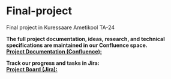 # Final-project
Final project in Kuressaare Ametikool TA-24


**The full project documentation, ideas, research, and technical specifications are maintained in our Confluence space.**<br>
[**Project Documentation (Confluence):**](https://mikhail-kucherenko.atlassian.net/wiki/spaces/~7120208debcf5ddca746299eb8d761cf0d5cef/overview)


**Track our progress and tasks in Jira:**<br>
[**Project Board (Jira):**](https://mikhail-kucherenko.atlassian.net/jira/software/projects/FP/boards/34)

